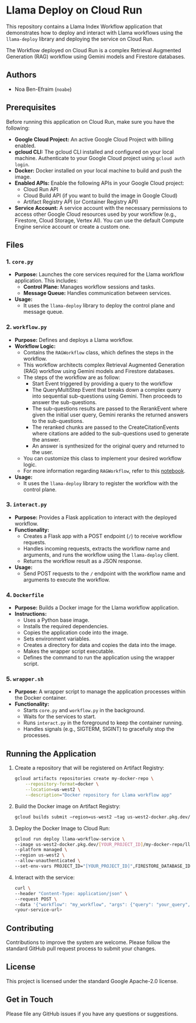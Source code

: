 # Llama Deploy on Cloud Run

This repository contains a Llama Index Workflow application that demonstrates how to deploy and interact with Llama workflows using the `llama-deploy` library and deploying the service on Cloud Run. 

The Workflow deployed on Cloud Run is a complex Retrieval Augmented Generation (RAG) workflow using Gemini models and Firestore databases.

## Authors

- Noa Ben-Efraim (`noabe`)

## Prerequisites

Before running this application on Cloud Run, make sure you have the following:

* **Google Cloud Project:** An active Google Cloud Project with billing enabled.
* **gcloud CLI:** The gcloud CLI installed and configured on your local machine. Authenticate to your Google Cloud project using `gcloud auth login`.
* **Docker:** Docker installed on your local machine to build and push the image.
* **Enabled APIs:** Enable the following APIs in your Google Cloud project:
    - Cloud Run API
    - Cloud Build API (if you want to build the image in Google Cloud)
    - Artifact Registry API (or Container Registry API)
* **Service Account:** A service account with the necessary permissions to access other Google Cloud resources used by your workflow (e.g., Firestore, Cloud Storage, Vertex AI). You can use the default Compute Engine service account or create a custom one.

## Files

### 1. `core.py`

- **Purpose:**  Launches the core services required for the Llama workflow application. This includes:
    - **Control Plane:**  Manages workflow sessions and tasks.
    - **Message Queue:**  Handles communication between services.
- **Usage:**
    - It uses the `llama-deploy` library to deploy the control plane and message queue.

### 2. `workflow.py`

- **Purpose:**  Defines and deploys a Llama workflow.
- **Workflow Logic:**
    - Contains the `RAGWorkflow` class, which defines the steps in the workflow. 
    - This workflow architects complex Retrieval Augmented Generation (RAG) workflow using Gemini models and Firestore databases.
    - The steps of the workflow are as follow:
        + Start Event triggered by providing a query to the workflow
        + The QueryMultiStep Event that breaks down a complex query into sequential sub-questions using Gemini. Then proceeds to answer the sub-questions.
        + The sub-questions results are passed to the RerankEvent where given the initial user query, Gemini reranks the returned answers to the sub-questions.
        + The reranked chunks are passed to the CreateCitationEvents where citations are added to the sub-questions used to generate the answer.
        + An answer is synthesized for the original query and returned to the user.
    - You can customize this class to implement your desired workflow logic.
    - For more information regarding `RAGWorkflow`, refer to this [notebook](https://github.com/GoogleCloudPlatform/generative-ai/blob/main/gemini/orchestration/llamaindex_workflows.ipynb).
- **Usage:**
    - It uses the `llama-deploy` library to register the workflow with the control plane.

### 3. `interact.py`

- **Purpose:**  Provides a Flask application to interact with the deployed workflow.
- **Functionality:**
    - Creates a Flask app with a POST endpoint (`/`) to receive workflow requests.
    - Handles incoming requests, extracts the workflow name and arguments, and runs the workflow using the `llama-deploy` client.
    - Returns the workflow result as a JSON response.
- **Usage:**
    - Send POST requests to the `/` endpoint with the workflow name and arguments to execute the workflow.

### 4. `Dockerfile`

- **Purpose:**  Builds a Docker image for the Llama workflow application.
- **Instructions:**
    - Uses a Python base image.
    - Installs the required dependencies.
    - Copies the application code into the image.
    - Sets environment variables.
    - Creates a directory for data and copies the data into the image.
    - Makes the wrapper script executable.
    - Defines the command to run the application using the wrapper script.

### 5. `wrapper.sh`

- **Purpose:**  A wrapper script to manage the application processes within the Docker container.
- **Functionality:**
    - Starts `core.py` and `workflow.py` in the background.
    - Waits for the services to start.
    - Runs `interact.py` in the foreground to keep the container running.
    - Handles signals (e.g., SIGTERM, SIGINT) to gracefully stop the processes.

## Running the Application

1. Create a repository that will be registered on Artifact Registry:
    ```bash
    gcloud artifacts repositories create my-docker-repo \
        --repository-format=docker \
        --location=us-west2 \
        --description="Docker repository for Llama workflow app"
2. Build the Docker image on Artifact Registry:
   ```bash
   gcloud builds submit —region=us-west2 —tag us-west2-docker.pkg.dev/[YOUR_PROJECT_ID]]/my-docker-repo/llama-workflows-app:first
3. Deploy the Docker Image to Cloud Run:
    ```bash
    gcloud run deploy llama-workflow-service \
    --image us-west2-docker.pkg.dev/[YOUR_PROJECT_ID]/my-docker-repo/llama-workflow-app:latest \
    --platform managed \
    --region us-west2 \
    --allow-unauthenticated \
    --set-env-vars PROJECT_ID="[YOUR_PROJECT_ID]",FIRESTORE_DATABASE_ID="[YOUR_FIRESTORE_DATABASE_ID]",LOCATION="[YOUR_PROJECT_LOCATION]
4. Interact with the service:
    ```bash
    curl \
    --header "Content-Type: application/json" \
    --request POST \
    --data '{"workflow": "my_workflow", "args": {"query": "your_query", "num_steps": 2}}' \
    <your-service-url>

## Contributing

Contributions to improve the system are welcome. Please follow the standard GitHub pull request process to submit your changes.

## License

This project is licensed under the standard Google Apache-2.0 license.

## Get in Touch

Please file any GitHub issues if you have any questions or suggestions.

